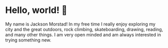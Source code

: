 # Hello, world! 👋 
My name is Jackson Morstad!
In my free time I really enjoy exploring my city and the great outdoors, rock climbing, skateboarding, drawing, reading, and many other things. I am very open minded and am always interested in trying something new. 

<!---
jackmorstad/jackmorstad is a ✨ special ✨ repository because its `README.md` (this file) appears on your GitHub profile.
You can click the Preview link to take a look at your changes.
--->
